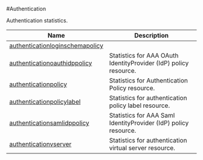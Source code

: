 #Authentication

Authentication statistics.


<table><thead><tr><th>Name</th><th>Description</th></tr></thead><tbody><tr><td><a href=".././authenticationloginschemapolicy/authenticationloginschemapolicy/">authenticationloginschemapolicy</a></td><td></td></tr><tr><td><a href=".././authenticationoauthidppolicy/authenticationoauthidppolicy/">authenticationoauthidppolicy</a></td><td>Statistics for AAA OAuth IdentityProvider (IdP) policy resource.</td></tr><tr><td><a href=".././authenticationpolicy/authenticationpolicy/">authenticationpolicy</a></td><td>Statistics for Authentication Policy resource.</td></tr><tr><td><a href=".././authenticationpolicylabel/authenticationpolicylabel/">authenticationpolicylabel</a></td><td>Statistics for authentication policy label resource.</td></tr><tr><td><a href=".././authenticationsamlidppolicy/authenticationsamlidppolicy/">authenticationsamlidppolicy</a></td><td>Statistics for AAA Saml IdentityProvider (IdP) policy resource.</td></tr><tr><td><a href=".././authenticationvserver/authenticationvserver/">authenticationvserver</a></td><td>Statistics for authentication virtual server resource.</td></tr></tbody></table>
